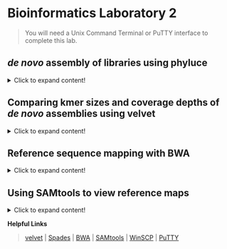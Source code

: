 # Bioinformatics Laboratory 2

>You will need a Unix Command Terminal or PuTTY interface to complete this lab.

## *de novo* assembly of libraries using phyluce

<details>
 <summary>Click to expand content!</summary>

 >There are several different ways to assemble contigs from your cleaned Illumina FASTQ data. In this module we will compare the results of two different assemblers that we will execute in [phyluce](https://phyluce.readthedocs.io/en/latest/index.html).

1. We will use the three sets of cleaned fastq.gz files from [Unit 1](https://github.com/nhm-herpetology/museum-NGS-training/tree/main/Unit_01/Bioinformatics_Lab) that were downloaded from the NCBI [SRA](https://www.ncbi.nlm.nih.gov/sra) and originally sequenced for Streicher & Wiens ([2016](https://www.sciencedirect.com/science/article/abs/pii/S1055790316300495?via%3Dihub)) using a MiSeq and paired-end 300bp kit.  
```  
Cylindrophis_ruffus_FMNH_258674-READ1.fastq.gz
Cylindrophis_ruffus_FMNH_258674-READ2.fastq.gz
Cylindrophis_ruffus_FMNH_258674-READ-singleton.fastq.gz
``` 
>These files should be inside a directory called ```Unit_1/Data/clean-fastq/Cylindrophis_ruffus_FMNH_258674/split-adapter-quality-trimmed```
 
2. Activate phyluce
 ```  
  conda activate phyluce-1.7.1
 ``` 
3. To use phyluce to assemble reads into contigs, a configuration file is needed. The configuration file looks like this:

```
[samples]
Cylindrophis_ruffus_FMNH_258674:clean-fastq/Cylindrophis_ruffus_FMNH_258674/split-adapter-quality-trimmed/
  
```
The configuration file tells phyluce where to find the files that are to be *de novo* assembled. Our example only contains one sample, but you can have configuration files with as many samples/taxa/individuals as you like.

4. To make the configuration text file let's use the command line: 
 
 ```  
  cat > assembly.conf
 ```   
 Now paste the configuration text (from Step 3) into your terminal and then press CTRL + SHIFT + D. 
 
5. We are now ready to assemble the reads into contigs using velvet: 
 ```   
phyluce_assembly_assemblo_velvet \
    --conf assembly.conf \
    --output velvet-assemblies \
    --cores 12 
 ```
 >This will place the ouput files in a new directory called velvet-assemblies. On Franklin it should take about 3 mins to run. 
 
 6. Next, let's use the same configuration file to assemble the reads into contigs using spades: 
 ```   
phyluce_assembly_assemblo_spades \
    --conf assembly.conf \
    --output spades-assemblies \
    --cores 12 
 ``` 
  >This will place the ouput files in a new directory called spades-assemblies. On Franklin this may take ~10 mins to run.  

Once both assemblies have finished our ```Data``` directory should contain the following items: 
 
```
 assembly.conf         illumiprocessor.log                   raw-fastq
clean-fastq           phyluce_assembly_assemblo_spades.log  spades-assemblies
illumiprocessor.conf  phyluce_assembly_assemblo_velvet.log  velvet-assemblies
```

7. Once completed, both ```spades-assemblies``` and ```velvet-assemblies``` should contain two directories ```contigs``` and  ```Cylindrophis_ruffus_FMNH_258674```
 
The ```contigs``` directory contains a single FASTA file which is the output of the assembly. It will contain hundreds to thousands of sequences inferred by the assembly. 

Each line of the FASTA file will look something like this: 
 
 ```
>NODE_6_length_2008_cov_11.945212
TGGAGGCATAAAAGTGGCTGGGGGAAATGCGCTTTGTGGTGGAAGTGTGGTATATAAAGG
TTTGGCACTAAAAGGGTTCATACTAAATACTGGATTAGTGCTTTTATCCAAACTATTTGA
ATTAGAAAATTCTTTCTTGATAAAAGTCAAGTTCAGTGGCTCATCTGAGGTTTCAGATGA
TGAAGAAACACTGTTGTGGTCTACGTTGACACTATTGGATTTTGTTTTGTTCTTTGTAGC
TATAATATTTTTGGGTTCCTTCATTTGTTTTGGTAAAGACAAGTCCAAAGGTTCAGCCTG
AAGCTCCTCAGAGGAGAAACTGTTTGGAGTGTAAGAACTACTATGGGAGTTTTTAGAAGA
TGTGGAAGAAAGATTTAATGGTGAAGGAGTATTGCTCCTGGAGTGGTCCAATTTCTCAGC
TGCTTTAATACTGGTAAAGTGAGTAGGTTTTGTTAGCCTGAGAGGAGTATCACAGTTAGT
AACACTATTATGAAGTTCAGCTATAGATGGTGATGTTATAGAGTCCACAGGCTTTATAGG
GGATCTGGCTGACAAAGAGTCTTTCGTGGGAGTATTGTTGGTGGCAGCCAGCACCACCTT
GGCATTGCTCCTTTCCAGGGGTGGCGACCTGGAAGTTGTGTGTTGGTAGACTTTTCGTTG
TTCGAACCATTCCTTCACAAATTCCTGAGGAAGGCCAACAGCAATGGAAATTTTCAGTAG
TTCATCAGAAGTGGGCTCCATATTCATAGCAAAATATGCTTTAAGTACAGACATATGGTC
CTTGTATGGATTGATAGGGCTAGCCATTCCTTTCTCAGAAAGTACAGATGATAGGAGGAG
AGCTTGCTTATCAAAAATCACCCCTGGTTTGCTAGGAACCATGTTTTCGTGAGGTTGGAG
GACTGCCTTGATTTCTTCATTCATCTTACAGAGGTACCGTTCATGTTGATGCAGGGGAAT
GGGTCCAGGAAAACTTTCTTTACAGAATTGGCATGAAAATGGAGTGGGTATATTATGATT
TTCTATCATTTTATCTTCAGTCACCAAATCTATTAGGGTGCGTAGTTTTTCTTTCTTAAA
GTTGTTGAGCTGCCTCCTTGAATCTGTAGTCAAGCTCTGGAGACAAGCTTTGGCTTCATT
GACTTTTTCTAAAGTGTAGTCAATAATACTTTTAGTGGCACCATTATGACTGACTACTGG
AAGACCCACAGGTGGAATACCAGGAGAAGTAATGCCTTGTTCCTCTGGCTGAGAACATGG
GTCCTTCATGTGGTAACCTTTCAGCTTGGAAATTTCTTCAGTGCCACAGTCCATTTTCTG
CCTAGAAACGGTGTTGTCTACAATCTGTAGGACTTTCTGCACTTCACTTAAATTGCTCCC
CATTGCTGGGAATCCAAGTAAAGGTGCTTCCATTCCTACCACTAAGTGCTGCATTGGACT
TTGAGTAGAAGCATGGACTCCTATTGGGCTGGTTGCACCAAGTCTACCGTTCATAAAAGG
ACTAGCACCAGTGAACCCATGGGTTGCCATCAGAACTTTATATTCATTAAAGTCTAGTGG
TTCTGTTTTGATTTTCAGTAAGCCTGACTGCTCAGACATACTAAGTGGTTTTCCATTCTC
CAGCTTGTTTCTCAATTGTGTAATGGCTGAATTAGTAGGTGAGGAAGATACAGAATTAGG
AGAAGAACCCGTCTTGATATTGTTTCTCATTCGACCATTTACAGAGATTAAACCAATACA
TTTCTTGCTGCTGATGTGTGAACTGTATGAACCAGAATGGGAAAAACGTTTCTTGCAATT
GGGACATTCATATGGTTTTTCACCTGTAACGAATTTAAAAAAAGTTAGTAAGAGGCAAAC
CTGTTCTTCAAATATGTAATTTAGCAGCTAATCACATCATGTCTACATATTCTATTTATT
TTATTGAATGATTTCCCCTTCTGCAATTGGAAACTGTCATCCAAAAATTATGCAAATAGC
AGTATGCAAGATTTGTTCCAGCTTTCAT
```
>Node number is a unique identifier for different contigs, length is the number of nucleotides in the contig, and coverage is the average per base nucleotide depth that was used to infer each contig 

The ```Cylindrophis_ruffus_FMNH_258674``` directory contains various log files from the two programs.
 
8. When executed in phyluce, spades compares three kmer values (k = 21, 33, 55) and velvet used (k = 31). If we compare some common statistics of the two assemblies we should see that the results differ. 

The data below were collected using the following phyluce script: 
``` 
for i in spades-assemblies/contigs/*.fasta;
do
    phyluce_assembly_get_fasta_lengths --input $i --csv;
done 
``` 
Spades: 

sample | contigs  | total bp | mean length | 95 CI length | min length | max length | median legnth | contigs >1kb
------------ | -------------  | ------------- | ------------- | ------------- | ------------- | ------------- | ------------- | -------------
Cylindrophis_ruffus_FMNH_258674 | 16141 | 7288211 | 451.53404373954527 | 1.308632812051666 | 56 | 5441 | 404.0 | 98

Velvet: 

sample | contigs  | total bp | mean length | 95 CI length | min length | max length | median legnth | contigs >1kb
------------ | -------------  | ------------- | ------------- | ------------- | ------------- | ------------- | ------------- | -------------
Cylindrophis_ruffus_FMNH_258674 | 49126 | 12251170 | 249.38260798762366 | 0.4714853349602348 | 100 | 1141 | 237.0 | 1

 
>These differences arise from the different kmer and coverage depth settings which we will explore more in the next module. 
 
</details>

 ## Comparing kmer sizes and coverage depths of *de novo* assemblies using velvet

<details>
 <summary>Click to expand content!</summary>
 
>As we discussed in lecture earlier today, different kmer lengths and coverge thresholds produce different assembly results. We will see examples of this by generating a handful of assemblies in [velvet](https://www.ebi.ac.uk/~zerbino/velvet/). 

1. First let's download velvet 1.2.10: 
 ```
wget https://www.ebi.ac.uk/~zerbino/velvet/velvet_1.2.10.tgz
```

2. Now let's unzip and make the software: 
``` 
tar -xvzf velvet_1.2.10.tgz
```
``` 
rm velvet_1.2.10.tgz
```
```
cd velvet_1.2.10
```
``` 
make 'MAXKMERLENGTH=127' 
``` 
>This should make two executable files ```velveth``` and ```velvetg```

3. Using the *Cylindrophis* *ruffus* sample from [Unit 1](https://github.com/nhm-herpetology/museum-NGS-training/tree/main/Unit_01/Bioinformatics_Lab), let's run velvet using the default kmer size:
```
./velveth output_directory/ 31 -fastq.gz -shortPaired Cylindrophis_ruffus_FMNH_258674-READ1.fastq.gz Cylindrophis_ruffus_FMNH_258674-READ2.fastq.gz -short Cylindrophis_ruffus_FMNH_258674-READ-singleton.fastq.gz
``` 
```
./velvetg output_directory
```  

We should see this output printed: 
 
```
Final graph has 110251 nodes and n50 of 280, max 1111, total 12242834, using 0/221695 reads
``` 
>This is similar to the results we got using velvet in phyluce
 
4. Now let's run velvet using the largest possible kmer size:
```
./velveth output_directory/ 127 -fastq.gz -short Cylindrophis_ruffus_FMNH_258674-READ1.fastq.gz Cylindrophis_ruffus_FMNH_258674-READ2.fastq.gz Cylindrophis_ruffus_FMNH_258674-READ-singleton.fastq.gz
``` 
```
./velvetg output_directory
```  
We should see this output printed: 
 
```
Final graph has 7202 nodes and n50 of 311, max 922, total 2403925, using 0/221695 reads
```  
>contigs are on average longer than k = 31, but maximum size is smaller and number of nodes is smaller 
 
5. Now let's run velvet using an intermediate kmer size (k = 80):
```
./velveth output_directory/ 80 -fastq.gz -short Cylindrophis_ruffus_FMNH_258674-READ1.fastq.gz Cylindrophis_ruffus_FMNH_258674-READ2.fastq.gz Cylindrophis_ruffus_FMNH_258674-READ-singleton.fastq.gz
``` 
```
./velvetg output_directory
```  
We should see this output printed: 
 
```
Final graph has 33085 nodes and n50 of 283, max 1575, total 8295245, using 0/221695 reads
```  
>This has the longest fragment length of the three kmer analyses... so which one is best? Well... it depends.    
 
 
5. Let's explore the impact of different levels of coverage using (k = 127). 
```
./velveth output_directory/ 127 -fastq.gz -short Cylindrophis_ruffus_FMNH_258674-READ1.fastq.gz Cylindrophis_ruffus_FMNH_258674-READ2.fastq.gz Cylindrophis_ruffus_FMNH_258674-READ-singleton.fastq.gz
``` 
```
./velvetg output_directory -cov_cutoff 10
```  
 
We should see this output printed: 
 
``` 
Final graph has 469 nodes and n50 of 438, max 5386, total 199942, using 0/221695 reads
```
>The n50 and maximum length have increased compared to the default settings, this suggests that many of the contigs in the original analysis were short, low coverage contigs that we won't be interested in. However, it does mean we now only have 469 eligible contigs for downstream analysis.  
 
6. Let's try a different coverage depth with the same kmer value: 
 
```
./velvetg output_directory -cov_cutoff 20
```   

We should see this output printed: 
 
``` 
Final graph has 36 nodes and n50 of 423, max 1148, total 15336, using 0/221695 reads
```
>Based on these examples we can see that kmer size and coverage depth are meaningful parameters that impact the composition of contigs from *de novo* assemblies.
 
</details>

## Reference sequence mapping with BWA

<details>
 <summary>Click to expand content!</summary>
 
>Mapping Illumina sequences to a reference can happen in several ways. For example, you could map the *de novo* assembled contigs we discussed earlier in this Unit to a partial genome to improve the genome sequence. Reference-based assemblies can be useful when you have low coverage data (e.g. museum specimen shotgun sequencing) and a good reference genome.  

1. Let's download [BWA](https://github.com/lh3/bwa)
```
git clone https://github.com/lh3/bwa.git
```
2. Now let's make the program:
```
cd bwa
``` 
```
make
``` 
>This should build the executable file ```bwa```
 
3. Let's download a reference sequence to use with BWA. Just like we used the SRA to download FASTQ data in [Unit 1](https://github.com/nhm-herpetology/museum-NGS-training/tree/main/Unit_01/Bioinformatics_Lab), we can use the NCBI Entrez Direct UNIX E-utilities to download FASTA files of genome sequences or barcodes for reference mapping.
```  
sh -c "$(wget -q ftp://ftp.ncbi.nlm.nih.gov/entrez/entrezdirect/install-edirect.sh -O -)"
```

4. Now navigate to the edirect directory. Once inside execute the following command: 
```
./esearch -db nucleotide -query "AB179619.1" | ./efetch -format fasta > AB179619.1.fasta
```
>This should download the *Cylindrophis* *ruffus* mitchondrial genome. The resulting FASTA file should look like this:   
 <details>
 <summary>Click to reveal FASTA sequence</summary> 
>AB179619.1 Cylindrophis ruffus mitochondrial DNA, complete genome
GTTATTGTAGCTTACAATAAAGCACAGCACTGAAAATGCCAAGACGGAGCCCTCCCAAATAACATAAAGT
CTTGGTCCTAAACCTAATATTATCTACGACCTGAATTATACATGCAAGCCTCAACATGACGGTGAATAAA
GCCCACACACCAACCGGAGCTGGTATCAGACTCAAAAAAATATCTACGACGCCAAGCAAGCCAATGCCAC
ACCCACACGGGCTCACAGCAGTAATTAACATTGGGCCATAAGTGAAAACTTGACCCAGGAAAGATCCTCA
GGGCCGGTTAATCTCGTGCCAGCGACCGCGGTTACACGATAGGCCCAAGATAATACTAAACGGCGTAAAG
CACGACTAGAAGCAGTTAAACCAATTAAGAATAAAACAAAGCCAAGCCGTAAAACGTCAAAGCCAAACTA
GACACATCTTCTTAATTCACTAACAATTTAACTCGTGAAAACCAGGGCACAAACTAGGATTAGATACCCT
ACTATGCCTGGCCATAACACAGCAACACACAACATAAGTTGCCCGCCAAATAACTACGAGTGAAAACTTA
AAACTTAAAGGACTTGACGGTACTTCACACTCAACCTAGAGGAGCCTGTCTATTAACCGATATTCCACGA
TTAACCCAACCATTTCTAGCCATCCAGCCTATATACCGCCGTCGCCAGCCTACCTTGTAAAAGAAACAAA
GTAAGCTAAACAGTATTACACTAACACGACAGGTCAAGGTGTAACTAATGAAATGGACCAAGATGGGCTA
CATTATCTAACTCAGATAACACGAATAAAGTCATGAAACTAACTCTTAAAGGCGGATTTAGCAGTAAGCC
GAGAATAGAACACTCAACTGAAACCAATGCAATGAAGTGCGTACACACCGCCCGTCATCCCTGTAAACAC
AAATACAACACTCCATAAAACTTAAAAACGCTATAAAACAGGGCAAGTCGTAACATGGTAAGCGTACTGG
AAAGTGTGCTTAGAAACAAAAAGTAGCTTACAACAAAGCATTCGACTTACACTCGAAAGACATTCAAATA
AATCTTTTTGAGCCAAACAAAAATTCAACCACCACACAAAATATACCTAACACATCAAACAAATCATTTG
ACTAAAAAAGTAGATGCGATCGAACACTAAAACAGGCACAAATCAGTACCGCAAGGGAAACAATACACTT
AAGCTAAAAACAGCAAAGATTAACTCTTGTACCTTTTGCATCATGGTTTAGCAAGAACATAAAAGATAAG
AAGAATCAAAACCTAACAAACCCGAAACCAGGTGAGCTACTTCAAAGCAGCCTTTAGGGCACATCCCCCT
CTGTAGCAAAAGAGCGGAAAGACTTAAAAGTAGAGGTGAAATGCCTACCGAACCTGGAGATAGCTGGCTA
CCCAAAAAAGAATATTAGTTCTACTTTAGACCCATAACACAACATCATAGTTCTCTAAAGACATTCAACG
GGGGTACAGCCCCATTGAAACAGGATACAACCTGGACCTGAGAGTAAAAAAACCTAAACCAAACAAGTAG
GCCTTAAAGCAGCCACCTAAAAAAATATCGTTTAAGAATTATAACAATACAAATCCCAAACCAAATCAAA
TACTCCAAGTACACTAAGGGTAAATTTATAACAATAAATAAACTTATGCTAAAACTATTAATAAGATTAA
CCTCTCTACGCACAACTATTCACTAGAAACAGAAACCCCGCTAGCAATCAACAGACCACAAAAGGAATTA
AAACTAACCCACTACACAACCTTTTAACTAACTGTAACCCCGACACAGGTGTGCCTAAAAGAAAGATAAA
ACATTACAAAAGGAACTCGGCAACCAATGACTCCAACTGTTTACCAAAAACATAACCTTTAGCAAAACCA
ATATTAAAGGCAACGCCTGCCCAGTGAAACTAATTCAACGGCCGCGGTACCCTAACCGTGCAAAGGTAGC
GTAATCATTTGTCTATTAATTGTAGACCAGTATGAAAGGCCACATGAGAGTCAGACTGTCTCTTGTAATT
ACTCAATTAAACTGATCTCCTAGTACAAAAGCCAGGATAAACATATAAGACCAGAAGACCCTGTGAAGCT
TAAACTAACCCGTTAAACCCAATAACGGCCACTTTCGGTTGGGGCGACCTTGGAACAAAACAAAACTTCC
AAACAATACTGATACCCTCACATCCAGGCCAACAAGCCACTACACCGACCCAGTCTCACTGATCGATGAA
CCAAGTTACTCCAGGGATAACAGCGCTATCTTCTTCAAGAGCCCATATCAAAAAGAAGGTTTACGACCTC
GATGTTGGATCAGGACACCCAAATGGTGCAGCCGCTATTAAAGGTTCGTTTGTTCAACGATTAACAGTCC
TACGGCGATCTGAGTTCAGACCGGGAGCAATCCAGGTCAGTTTCTATCTATAAAATGCTGTCTTTAGTAC
GAAAGGATCAAGACAACAAAGCCCATACCAAAAGCACGCTTTAACAAACAATATTAACAAACTCAATATT
TCAACACTACTAACATCAAAGCCAAAAACAGGCTAATTAAGGACTAAACCTACTAACAGGCCTATTCCCC
CCTTAATAATATCAAATATCACATCACTTATTATCAATCCTCTATTATATATCATCCCGATCCTAATCGC
AGTAGCATTTCTCACCTTACTAGAACGAAAACTTCTAGGATACATACAACTACGAAAAGGTCCAAACCTT
GTAGGTCCACAAGGACTTCTACAACCAATCGCAGACGGAATTAAACTAGTAATTAAAGAGCCAACAAAAC
CCACACTATCTTCACCAACCCTATTCATACTATCACCAATAATAGCACTCACACTAGCACTAGCAACTTG
AGCACCAATACCCATACCATTCCCACTTACAAACATAAACCTAGGTCTATTATTTATTATAGCTATATCA
GGGATATTCACCTATGCAATCCTATGAGCAGGGTGATCATCGAACTCAAAATATCCACTCATAGGCGCAA
TACGAGCCGTAGCACAAATTATCTCATACGAAGTCACACTGGGATTAATCATCATATCAATAGCTACAAT
CACAGGCGGATATTCACTACAAACATTCACAACCACTCAAGAACCATCTTGACTCCTACTACCATCATGA
CCACTGGCTATAATATGATTCACCTCAACTTTAGCAGAAACAAATCGATCACCATTTGATCTAACAGAGG
GGGAATCAGAACTAGTATCCGGCTTCAACGTGGAATTCTCAGCAGGACCATTCGCCCTACTATTCCTAGC
AGAATACACCAACATTCTAATAATAAACACACTATCAGCCATAATATTCTTTAATCCAGGAACAATAAAA
ACCCCCACACTATTTACAATTAACTTAATAACAAAAACAACCATCCTCACCATTATATTTCTCTGAATCC
GCGCATCATACCCACGATTCCGATATGACCAACTCATACACCTATTATGAAAACAATATCTACCACTCAC
CCTAGCCATATGTATACTTAACATCTCCACGACCTTTTCATTCCACGGTTCACCACCACAATGGAAGTGT
GCCCGAGACTAGGGACTACCTTGATAGAGTAGATACAGGACCTTCAACCTCACTTCCTAGAAACCGCAAC
CCATTATCACGGTGGGTTGCGGTTTCTACCCACATAAAACAAATACCCCCTTGGACCCCCCCCTACCCCC
CCCATAATATTTATACTAAATTTCACTTCACACACATAATGTAACCTTATACATTAGTCTATATTTCATT
CTATGTATAATCTTACATTAATGGTTTGCCCCATGAATATTAAACGAGAATTTCCCTTTAATTATTTTAG
TCTAGAAATGCTTCTAAACAATTTATTCAGTCACCCATACCGGTCGTTCCATGAAGCACGGAATATACCC
ATTCTTAATAACCATGACTATTCTTTCTCTAGTGGTGTCTCTTAATTTAGTCCTTCCCGTGAAACCCTCT
ATCCTTTCATACAGGCTAACCATTCGACTTCTCACGTCCATAATAATGCCAATCCTCCCTACTAGCCTTT
TCCAAGACCGCTGGTTACACTCTCAAGTTCATCTCAATGGCCCGGAACCATCCCTCCCTACTAGCTTTTT
CCAAGGCCTTTGGTCGCACCCTTTATTGTGGTTCATTAATCTCATGATCTGATCACATATGCCAGTCCAC
CTTTGGTTGGTCTTTTTTTCCTGTACCTTTCACCTGACTACCATATATGCAAAACACGTAGGTAGGTTAT
TTATCCAGGTGGAGCACCATGGTTGGTTTTACACCCTCCCTTATGGATACATTCTATTAATGTTTGATAG
ACATACTCTGCAACCCAAAAATTTTTTTTCCACCACTTAATTCAACCACACAATTTCCACCCCAAATAAA
ACAAACTAACTTTCCATAACAACCAATCTAAAAAACCATCAACTCATGCTCACCTCACTCTTTTTTTATA
TAAACTTTTACCTCAAAACTAAAATGAACGGACCTTTTATATTACCAGCCCAAATAGCAACCCCCTTCAC
ATAAATCGCTTCAAACTAAAAAGTTGACTTCACATATAACCAACCAAAAAATCAACTCATACTCACCTCA
CTCCATTTTTATACAAACTTTAACTTTAAAACTAAAATGAACTAACCTTTTATATCAATCAACCCAGAAA
GAGGAGGCCTACAATCCACGCCCTCCCATATAAACTTTAAACCAAACAATTTATATAGACCAATCAATCC
CATTAAGGTAGCAAAACCAGGCCATGCAATAGGCTTAAAACCTCAACACAGATGTTCAAATCATCTCCTT
AATACTAGAAGGCCAAGAATCGAACTTGAACTAAAAAGCCCAAAACTTTTAGTACTACCATATATACTAC
CTTCTAAACAGTAAAGTCAGCTAAACAAGCTATCGGGCCCATACCCCGAAAATGCCCCACGGCCTCTACT
AATCAACCTAACATCTTGAATCACAATCTCAACCAGCATTACACTAAGCACAATCCTAGTCGCTACATCA
ACACACTGAATCATAGCATGAACCTGCCTAGAAATCAACACTATATCCATAATCCCAATCATCTCAAAAC
CACATCACCCCCGGGCCACAGAAGCCGCAACAAAATACTTCTTAACCCAAACTATAGCCTCGATAACCAT
ACTATTTGCCACAACAATAAACGCTCTTAACACCTCAAACTGAGAAATTACACTCATAACCGATAACACA
ATAATCGCCCTAATAACACTAGCCCTTATAATAAAAACTGCAGCAGCTCCATTCCACTTCTGACTACCAG
AAGTATCACAAGGAGCATCAACCTTAACAAGCCTAACAATCCTAACATGACAAAAACTAGCACCATTATC
CATCCTACTAACACTCTCTAACAAAATTAACCAAACCATTCTCCTATCCATAGCAATCCTATCAATTATA
ATCGGTGGCCTAGGAGGCCTAAACCAAACACAACTACGAAAAATCATAGCTTTCTCATCAATCGCCCACA
CAGGGTGAATCCTATCAACAATAGCAATCGCACCAAACATCTCAACACTGACCCTAACAGTGTACATTAT
AACAACTACCCCCATCTTCATCCTACTAAACTCAACTTCAACCACAACAATCAAAGACATAGGAACAATA
TGAACAATGTCCCCACAACTAGCATCAGCCATCACACTAACAATCTTATCACTAAGCGGCCTACCTCCAC
TAACAGGATTCATACCACAATGACTTATCCTAAACAAAATAGTCATATTCAACATGACTACTGAAGCCGC
CATTATAGCCATAATATCCCTACTAAGCCTATATATATACCTACGACTTACATACATCTTTTTAATAACC
CTTTCACCCCACACCAACATTATGACAATAAAATGACGAACAAATCACAAAACACTGACTCCGATCACAT
CAACACTAATAATCCTATCCACCATAATACTACCAATAACACCCATACTTAGAGAAACTTAAGTTATACA
AACTAGAGACCTTCAAAGTCCCCAAAAAAGACATACTTTAGTTTCTGAGAGCTTGCGGCTACCCACATCT
TCTGCTTGCAGAACAGACATTTTAATTAAACTAAAACTCTCCTAGACTAGTGGGCCTCGATCCCACAAAA
AACTAGTTAACAGCTAACCGTCCAAACCAGCGGACTTTAGTCTACTTCTCCGTTTTACGGGAAAAAACGG
AGAAGCCCCGGGCAGAACGCCTTCTTCAGATTTGCAGTCTGACATGTAACACCTCGGGACCTGGCAGCAA
AGGTTTAATCCTTATAAGTAAATTTACAGTTTACCGCTATATCAGCCATACTACCTGTGTTCATCACCCG
TTGACTATTCTCAACAAACCACAAAGACATCGGCACCCTATACCTCCTATTCGGAGCATGGTCTGGTCTA
ATCGGAGCCAGTTTAAGCATTCTAATACGAATAGAGCTCACGCAGCCCGGATCACTATTCGGCAGCGACC
AAATCTTTAACGTACTAGTCACAGCTCACGCATTCGTAATAATCTTTTTCATAGTAATACCAATTATAAT
TGGAGGGTTCGGAAACTGATTGATTCCTCTAATAATTGGGGCCCCAGATATAGCTTTTCCACGGATAAAT
AACATAAGCTTCTGACTTCTGCCGCCAGCACTTCTATTACTTTTATCCTCTTCATATATTGAAGCCGGTG
CCGGCACCGGCTGAACTGTTTACCCACCCCTCTCAGGAAACATAGTACATTCTGGCCCCTCAGTAGACTT
AGTAATTTTTTCCCTTCATCTAGCAGGAGCATCATCCATTCTCGGAGCCATCAACTTTATTACCACATGC
ATTAACATAAAACCAGCATCTATACCAATATTTAACATCCCCCTATTCGTATGATCTGTTATAATCACCG
CAATTATACTCCTACTCGCCCTACCAGTTCTAGCGGCAGCAATCACAATACTACTAACAGATCGAAACCT
CAATACATCCTTTTTCGACCCTTGCGGAGGAGGCGATCCAGTCCTATTCCAACACCTATTCTGATTTTTT
GGACATCCGGAAGTCTATATTCTAATTCTACCCGGCTTCGGCATCGTATCAAGCATTATCACATACTACA
CTGGAAAAAAGAACACCTTTGGATATACAAGCATAATCTGAGCAATAATATCAATCGCCATCTTAGGATT
CGTAGTATGAGCACATCATATATTTACAGTTGGACTAGATATCGATAGTCGAGCCTATTTTACAGCAGCT
ACTATAATCATCGCAGTACCAACTGGAATCAAAGTGTTCGGCTGACTAGCCACACTAACTGGCGGACAGA
TCAAATGACAAACCCCAATCTATTGAGCTCTTGGATTTATCTTCCTATTCACCGTCGGGGGGATAACAGG
AATCATTCTAGCAAACTCATCACTAGATATCGTACTACACGATACATACTACGTAGTAGCACACTTCCAC
TACGTGTTGTCAATAGGAGCAGTATTCGCTATTATGGGTGGACTAACTCACTGATTTCCATTATTCACAG
GTTATTCACTGAATCAGACCTTAACAAAAACTCAATTTTGAGTAATATTCGTAGGGGTTAATATAACATT
CTTCCCACAACATTTCCTAGGACTTTCCGGAATACCACGACGATACTCAGACTTCCCAGATGCCTTCACC
CTATGAAACACAGTATCATCAATCGGATCCACTATTTCACTAATCGCAGTATTTATATCTCTATACATTG
TATGAGAAGCTATAACATGCAAACGAAACCAGCTTATCCCACTAGGGAAAAAAACCCATGTAGAGTGATT
CTACGGCACCCCGCCCCCATATCACACTCACACAGAACCAACCTTTATACTAAATAACACAGCCCACCAC
CAACACTAATAAACACACAGAAGAGGCAGATTTAAACCACCATCCGCTGATTTCAAGTCAACTGCATCTA
TTAATGCTTTCTCCTCGAGAACCTAGTAAATATATTACATGGCTTTGTCATAGCCAAATAACAGCACCCT
GTGGTTCTCAGTGCCATATGCAACCCAACTCTCACTACAAGAGGCCACAGGACCAACAATAGAAGAAGTT
GTATTTCTACACGACCACGTACTAATACTTACTTGTCTAATAACTCTAGTCATTCTCCTATTCGCTATAA
CAGCCACAATAGCTACCGTAACTCACAACGACCCAACAGAAGAAGTAGAACAGCTGGAAGCAGCCTGAAC
GGCTGCTCCCATTATAATTCTCATTCTAACAGCCCTCCCATCAGTTCGATCATTATACCTTATAGAAGAA
GTATTTGATCCATACGTAACTATTAAAGCAACTGGCCATCAATGATACTGAAACTACGAGTATACAGACG
GAGTCAACATTTCATTCGACTCTTATATAATCCAAACCGAAGATCTACCAAACGGCTCACCCCGATTATT
AGAAGTAGACCACCGTATAATCATACCAGCCAACCTTCAGACCCGAATTGTAGTGACTGCAGAAGATGTT
CTACACTCGTGAGCAGTCCCCTCATTAGGAGTAAAAATCGACGCAGTACCAGGACGACTAAATCAACTCC
CACTTTCCACTTCACGAACAGGTGTATTCTACGGCCAATGTTCAGAAATCTGCGGGGCAAATCATAGTTT
CATACCAATCGTAGCAGAAGCGGTTCCACTAAAATATTTCGAACATTGACTTTCTTCAGAAAATTCATCA
AGAAGCTTTTACAGCATTAACCTTTTAAGTTAAAGATAGAGATTGACCTCCTTGGTGACATGCCCCAACT
AGATGTCGTATACGCCCTTCTAACCTTTATCTGGGCCTGGTCCACTCTTGTCGTTATAATAATTAAGATC
CGAACTATCATACTAAATAAAGAATTAGAAAAAAAACCAATAACAAATGATCAACCAGGACTTATCTGAA
ACCTACCATGAACCTAAATATATTTGAACAATTTGCAAGCCCAGAAATCCTACTACTCCCCACCAACATC
ATATCAATACTAATCCCGATTCTTCTAATCTATACTAAGCCAACCCTACTAGGAAATCGAATCTCAACAA
TCCTAAACTGATTCCTAAAAACAGCCCTATCAAACATAATCAACCAGCTTTCTTTAGCTGGCCAAAAATG
ATCACGATTTTTAATAAGCCTCCTACTACTTATTCTATTATCTAACCTACTAGGATTATTACCCTATACC
TTTACCACCACCTCGCAACTATCAATAAATATAGCATTCGCTATTCCAATATGACTGGGAACAGTAATCA
CAGGTTTAACAATAAAAACATCATCCTCCCTAGCACACATACTACCAGAAGGGTCACCAACCCCACTCAT
TCCATTCATAATCCTAATTGAAACTATTAGTCTACTTATACGCCCAATCGCACTAGGAGTGCGACTGACA
CCCAATATCACAGCAGGCCACCTTCTCATAACTATAATCAGCTCTGCTGCCCTAAGCTTCATTAACATAT
ACAACACCCTATCTATTATAACAATAATATTATTAATACTACTCACCTTACTAGAAATGGCCGTAGCTTG
CATCCAGGCCTACGTCTTTATCCTCCTAATCACCCTTTACCTTCAAGAAAACACATAATGACCCACCAAC
AGCTTCACCAATACCATATAGTCGATCCAAGCCCATGGCCCCTAACAGGGGCCATGGGCTCGTTGCTACT
AGCTTCAGGACTAGCCCTATGATTTCACACCAACACCACAACAGTACTAAAACTTGGCATACTAACTATA
ATTCTAACCACCATCCAATGATGACGAGATGTTATCCGGGAGGGAACCTATCAAGGACATCACACAAAAG
GTGTCCAAAAAAATCTACGATACGGAATAATACTATTCATTGTATCAGAAGTACTATTTTTCCTAGGGTT
CTTCTGAACCCTATACCACGTCAGCCTATTCCCAACTCCGGAACTGGGCGCAGAATGACCTCCAACAGGC
ATCACCCCACTAAACCCTCTCGAAGTACCTCTACTTAACACTGCCGTACTTCTTTCATCCGGAGCAACCA
TCACATGATCGCATCATACAATAATAAAAGGAAATAAAACAGAATCAACATACGCCCTAATAATCACTAT
CGCACTGGGAATTTATTTTACAGCTCTACAACTATCAGAATATATAGAAACCCCATTCACAATTTCAGAT
AGTGTTTATGGTTCAATCTTCTTTGTGGCAACAGGATTCCACGGCCTACACGTCATAATCGGAACAACAT
TCCTAATTGTTTGTTTGACCCGCCTTATCCAATACCACTTTACAACAACACACCATTTTGGATACGAGGC
AGCTATCTGATACTGACACTTCGTTGACGTAGTGTGACTATTCCTATTCGTCTCAGTTTATTGATGAGGC
TCATATTTCTTTAGTATAGTAGTACAAATGCCTTCCAAGCATTTCGCCCCGCCAGGGAAGAAATAATAAA
CCTGATCGCCCTACTAATAATTTCACTATCCGTAGCAACACTCTTATATATAATTAACACCTACATAGTC
ACCAAACCAGACATCAACAAACTATCACCATACGAATGCGGATTCGATCCACTAGGAGACGCACGATCAC
CAATCTCAATCCAATTCTTCCTAGTAGCCATTCTATTTATCCTATTTGACCTAGAAATTATCCTACTACT
CCCCATCCCATGGAGTATAAATACTAACCCCCCAACTACCACAATCACCTTGACAATAATACTACTTATC
TTACTAACACTAGGGTTAGCATACGAATGATATCAAGGCGGACTAGAATGAGCTGACTCCGGAAGTAGTC
TACACCAGATATCTGATTTCGACCCAGAAGACCTTAATAATTAAGCTTCCGTAATGGAACTCACTAAGAT
CACATTATCAATAATTTTCCTTATAGTCATACTAGGACTATCCACACAACACAAACACCTCATACTAGCC
CTAATGTGTATCGAAGCAATAATACTAACCTTATTTATAATACTAGTACTATATACTACAACCTCACTAA
CCATATCCCAAACCCCCATACCAATAATCCTTTTAACTATCTCCGTATGCGGAGCCTCTGTAGGACTTAG
CCTAGTCGTAGCAACCACACGAACTCACGGTAACGATTTCCTAAAAAACCTAAACCTCCTATAATGCTAA
AAATTATTATCATAACAACAATAATAATTCCAACAACCCTACTACTAAAACCAAAGATTCTTTACCAAAC
GACTATCTCATACTCATTCATTCTAACCCTTATAAGCCTGATACTCCTAAAACAAAACACGCACTTAAAA
CCCCTATCAAACTTATACCTAAGTCTAGACTCAGTTTCAGCCCCACTACTATCACTCTCATATTGACTTC
TACCCCTAATAGTTATTGCAAGCCAACATATAATAAACTCAGAACCAATACAACGCCAACGAACATTCCT
AATAACTATTATACTCTTACAAACCCTAATTTCACTAACATTCACAGCATCTAATTTAACGTTAATATAT
ATTATATTTGAAGCCACCCTAATTCCAACACTAATTATCATCACACGATGAGGCCAACAATCCGAACGAT
TAACAGCAGGAACCTACTTCATTATATACACCCTAACAACATCAATACCCCTACTAATAGCAATCTTATT
CCTAAATAACATATCAAATACCCCAACCCCATTTTTCATAACAACCGAAACAACAAACACATGAACCAAC
CTTATCCTATGATTAGCATGCCTAACTGCCTTCCTAGCAAAAATACCCATATACGGGCTACACTTATGAC
TACCAAAAGCCCATGTAGAAGCGCCCATCGCAGGCTCCATAGTCCTAGCAGCCATTCTACTAAAATTGGG
CGGATACGGCATAATCCGAATAATACAGATCCTCCCGGTCATAAAAACAGACGCATTTATACCATTCATT
ATCCTCTCACTATGAGGAGCAATCCTGGCCAACCTAACCTGTCTACAACAAACAGACCTAAAATCCCTAA
TCGCATACTCATCTATCAGCCACATAGGCCTAGTAATCGCGGCTATCATAATCCAAACCCCATGAAGTCT
AGCAGGGGCAATAGCACTAATAATCGCCCACGGATTCACCTCATCAATACTATTCTGTCTAGCCAACATC
ACCTATGAACGTACACATACACGAATTATAATACTAACTCGAGGTTTTCACAATATTCTGCCCATGATGA
CAATCTGATGACTTTCCGCTAACCTAATAAACATTGCCATCCCACCAAGCCTGAACTTTACTGGAGAACT
TCTAATCTTATCATCCCTATTTAATTGATGCCCAACAACCATCATCATCCTGGGCCTATCCATACTAATT
ACTGCAACATACTCCCTACACATATTCCTAACTACACAAACAAGCAAATCTTCACTAAATCTACCAACTC
AACCAACCCACACTCGAGAACATCTCCTCCTATTCCTTCACATCACCCCGCTCATATTAGTATCAATTAA
ACCAGAACTTATCCTAAGGGTGTCTGTAATTTAAAAAAAATATCAAGCTGTGACCTTGAATATAGAGACC
TGCTCTCATACACCGAGAATGTTATAAGACCTGCTAACTCTTCTATCTGGACCTAAACGGCCTGCCTTCT
CTTCTATTAAAGGATAATAGCCTTCCATTGGTCTTAGGCACCAAAACTCTTGGTGCAAATCCAAGTAGTA
GAATATGAACACCATCACTCCCACACTAACAGTAACCATTTTTATATCTCTAACGCTCCTAATCATAAAA
CTACTCATTAAAAAAACTCAAAACTTAACCCATACAAAACACATTATAATACTTATATTCATCATTAGTC
TAATTCCACTTAGCCTCCTACTGAATAACGAAAACGAAACCATACTATCATCCCCCCCAATTATTTATAT
AACAACAACAAACATCAGCATCAGCCTCATCTTAGATACTTTCTCATTAACCTTTATCCCAGTCTCTCTA
TTTATTACATGATCTATCGTAGAGTTTTCAATCTGATATATGTCAACCGACCCATACATTAATAAATTTA
TCAAACATCTACTCACCTTCCTAATCGCTATACTCATTATTATCACAGCGAACAACATAATCCAGCTCTT
CGTGGGGTGAGAAGGTGTAGGAATCATGTCCTTTCTACTAATCGGATGATGATACGCCCGATCAGACGCC
AACAGCGCAGCCCTACAAGCCATTATCTACAATCGAATTGGAGACATCGGCCTCATCATAACCACTGCAT
GACTAATATCATCCTCATCAATAAACATACAAGAACTATTCACACAACACGAAACAATAAGCATTATCCC
ATTAATAGGCTTAGTAGGCGCAGCCGCAGGAAAATCAGCCCAATTCGGTCTTCACCCATGACTACCTGCA
GCCATAGAAGGCCCTACACCAGTATCAGCCCTACTCCACTCAAGCACAATAGTTGTAGCAGGCGTATTTC
TACTAATTCGCCTACATCCAATCATACAAAACAATATCACATCAACAACCTGCCTAATCCTGGGGGCCAC
AACAACTCTATTTGCAGCCGCCTCAGCAATTACCCAACACGATATTAAGAAAATCATCGCATTATCAACA
ACAAGTCAACTAGGACTAATAATAACAATAATCGGACTAAACCAACCAAAACTAGCCTTTCTTCATATAG
CTATACACTCCTTCTTCAAAGCACTATTATTCCTATGCTCAGGATCATTCATCCACAACCTTGGTGGAGA
ACAAGACATCCGAAAAATAGGAAACCTAAACAAAAACCTACCCATAACATCATCAATAATCACAATCGCC
AGCCTATCACTCATAGGCATACCATTCTTATCCGGATTCTACTCTAAAGATACGATCATCGAAACAATAA
CTATCTCCCACATCAACTCATGAGCTCTTATACTTACACTGGTCGCAACAATACTATCTGCAATATATAG
CATACGAATCATTAACTTTACATTAACCAACTTCCCACGCACCAAACAGAAAATTCACCAAGAAAATAAA
ACACTAGCCAAACCAACCCTACGTTTAACCCTGGGCTCAATCTTAGCAGGTACAATAACAAAACTATCAA
CCTTACAAACAACATCAACTATAACTATACCAACAACAATTAAACTAAGCGCACTAACAATCACCATCGC
AGGCATTCTACTTTCAACAGACCTAATATTTCTATCACCCCACCAACCCCCTAAAAAACCAAAAACGCTA
ACCCTGTTTTTCAACCAACTGGCCTTCTTCAACATAATCCATCGAGCAGCACCAATAAAAACATTAAAAT
TCGGACAACAAATCTCAACAGAACTAGTAGACCTATGAGCCCTAGAAAACTACGGACCAAAAGGCCTATC
CAACTCAACTATTAAAATAATCCACACAACCACACAACAAAAAAATTTAATCAAAAACTACCTAACCACG
TTCACACTTACTATTATCCTCACATTAGTCCTTATAATATCTAAAAGACCGCAACCCCCCCAAACGATGT
CAACTTAAAATTACTAAAATAGAAAATAACGTCACAAGCAAACCCCACACACAAACCATCAACCCAGCCC
CGCCACTAAAATAAAGAACTCCAAAACCATTAACCTCAACACAAGCAAAACTATCCTGATCCATCACAAC
TAATCACCCATCTAACCCAAAAACCACCGCAATCCATAAATAAAAAAAGGCTGCAACAAATACAGACACA
CATACAAATATCTTAGAAACAAACAACTTAAAAACATTATCTACACCCTTCTCAACACTAATACAGTAAC
TAAATACAACTACCAAACCCCCCAAATACACAATATAAGTCACTAGCGCAACAAAAGTACGACTAATAAA
ACACATAAAAACACAACACAAAAACGCAAACCCCATTAAAGCAATAACCCCATAATAAGACACCGGCGTC
GTCCCCAATACTACCGCTACCACAACCATCAATATTATAATCAAACAAAAAACATAATCTATAATAAACA
TAATTTCTGCTCAACTTCTCGAGTCCTGCGGTCTGAAAAACCACCGTTGTATATCAACTACAAAAACATG
CCCCACCACTATATCCTAACATTATTTGGCTTACTCCCAGTAGCAACAAACATTTCAACATGATGAAACT
TCGGCTCAATACTACTATCATGTCTCGCTATTCAAATTATAACTGGGTTCTTCCTAGCCGTCCACTACAC
AGCAAACATTAACTTAGCATTTTCATCAATCATCCACATCTCCCGAGATGTCCCACATGGCTGAATAATA
CAAAACCTTCACGCCATCGGGGCCTCCATATTCTTCATCTGCATCTACATCCACATCGCACGAGGCCTAT
ACTACGGCTCCTACCTTAACAAAGAGACCTGAATATCAGGCATCACCCTACTTATTACATTAATAGCTAC
AGCCTTCTTCGGATATGTACTCCCGTGAGGACAAATATCATTCTGAGCTGCAACTGTTATCACAAACCTA
CTCACCGCCATCCCATACCTAGGAACATCCTTAACAACCTGATTATGAGGCGGATTCGCAATCAATGACC
CAACCCTAACCCGATTCTTCGCACTCCATTTTATTCTACCATTTATCATTTTAGCCCTATCCCTAATCCA
TGTAATCCTCCTACACGAAGAAGGCTCAAGCAACCCCCTGGGCACCAACCCAGACATCGACAAAATCCCA
TTCCATCCTTATCACTCCTACAAAGATTTTCTCCTACTAACAATAATAATCATTATTCTCCTTATTACAA
CTTCATTCCTACCAGATATTTTTAACGACCCAGACAACTTCTCAAAAGCCAATCCCCTAGTAACCCCACA
ACACATTAAACCAGAATGATACTTCCTATTTGCCTATGGCATCCTTCGATCAATCCCAAACAAACTTGGG
GGGGCCCTAGCCCTAATCATATCAATCATAATTCTATTTACCCTACCATTTACTCACACAGCCCGTCTAC
GACCAATAACATTTCGGCCTATAACACAAGTAATATTCTGAACACTAGTATCCACATTTACTGTAATCAC
ATGAGCAGCCACAAAACCTGTAGAACCACCATTCACAATAATCAGTCAAATAACCTCAACAGCTTACTTT
ACATTCTTCATTATAAACCCATTAATAGGCTGAACAGAAAACAAAATAACAAAAACTATCGAATGCTCTA
ATAGCTTAAAACCATAAAGCATTGTTTTTGTAAACCAAAGCTGGGTAACCCCCTTAGAGCATCAAAGAGA
AAATACTTCATCCCTGGTCCCCAAAACCAGAATTTTTAACTTAAACTACTCTTTGGAAACCGCAACCCAT
TATCACGGTGGGTTGCGGTTTCTACCCACATAAAACAAATACCCCCTTGGACCCCCCCCTACCCCCCCCA
TAATATTTATACTAAATTTCACTTCACACACATAATGTAACCTTATACATTAGTCTATATTTCATTCTAT
GTATAATCTTACATTAATGGTTTGCCCCATGAATATTAAACGAGAATTTCCCTTTAATTATTTTAGTCTA
GAAATGCTTCTAAACAATTTATTCAGTCACCCATACCGGTCGTTCCATGAAGCACGGAATATACCCATTC
TTAATAACCATGACTATTCTTTCTCTAGTGGTGTCTCTTAATTTAGTCCTTCCCGTGAAACCCTCTATCC
TTTCATACAGGCTAACCATTCGACTTCTCACGTCCATAATAATGCCAATCCTCCCTACTAGCCTTTTCCA
AGACCGCTGGTTACACTCTCAAGTTCATCTCAATGGCCCGGAACCATCCCTCCCTACTAGCTTTTTCCAA
GGCCTTTGGTCGCACCCTTTATTGTGGTTCATTAATCTCATGATCTGATCACATATGCCAGTCCACCTTT
GGTTGGTCTTTTTTTCCTGTACCTTTCACCTGACTACCATATATGCAAAACACGTAGGTAGGTTATTTAT
CCAGGTGGAGCACCATGGTTGGTTTTACACCCTCCCTTATGGATACATTCTATTAATGTTTGATAGACAT
ACTCTGCAACCCAAAAATTTTTTTTTCCACCACTTAATTCAACCACACAATTTCCACCCCAAATAAAACA
AACTAACTTTCCATAACAACCAATCTAAAAAACCATCAACTCATGCTCACCTCACTCTTTTTTTATATAA
ACTTTTACCTCAAAACTAAAATGAACGGACCTTTTATATTACCAGCCCAAATAGCAACCCCCTTCACATA
AATCGCTTCAAACTAAAAAGTTGACTTCACATATAACCAACCAAAAAATCAACTCATACTCACCTCACTC
CATTTTTATACAAACTTTAACTTTAAAACTAAAATGAACTAACCTTTTATATCAATCAACCCAGAAAGAG
GAGGCCTACAATCCACGCCCTCCCATATAAACTTTAAACCAAACAATTTATATAGACCAATCAATCCCT 
 </details>
 
5. Now let's copy this to the ```bwa``` folder along with the cleaned fastq reads from *Cylindrophis* *ruffus* from [Unit 1](https://github.com/nhm-herpetology/museum-NGS-training/tree/main/Unit_01/Bioinformatics_Lab):
 
``` 
cp AB179619.1.fasta /home/jefs/NGS_course/Unit_2/bwa
```
>Now naviagate to the phyluce directories from Unit_1
```  
cp Cylindrophis_ruffus_FMNH_258674.contigs.fasta /home/jefs/NGS_course/Unit_2/bwa
cp Cylindrophis_ruffus_FMNH_258674-READ1.fastq.gz /home/jefs/NGS_course/Unit_2/bwa
cp Cylindrophis_ruffus_FMNH_258674-READ2.fastq.gz /home/jefs/NGS_course/Unit_2/bwa
```

6.Now let's run BWA using the mtDNA genome of *C. ruffus* as the reference sequence. First, we need to index the reference sequence. 
``` 
./bwa index AB179619.1.fasta
```
 
7. Next, we will map the contigs from spades to the reference sequence: 
``` 
./bwa mem AB179619.1.fasta Cylindrophis_ruffus_FMNH_258674.contigs.fasta -t 4 > bwa_mem_alignments1.sam
```
 
8. Let's also align the cleaned reads to the mitochondrial genome: 
``` 
./bwa mem AB179619.1.fasta Cylindrophis_ruffus_FMNH_258674-READ1.fastq.gz Cylindrophis_ruffus_FMNH_258674-READ2.fastq.gz -t 4 > bwa_mem_alignments2.sam
``` 
>At this point we now have reference mapped the contigs from the spade assembly and the cleaned, raw reads to the mtDNA of *Cylindrophis* *ruffus*. Remeber these sequences are from a targeted sequence capture (TSC) experiment for ultraconserved elements used in Streicher & Wiens (2016), so we don't expect them to have very many mtDNA reads (as these will have mostly been washed away). Nonetheless, we will see in the next module that there is evidence of mtDNA 'bycatch' in this TSC sequencing library.
 
</details>

## Using SAMtools to view reference maps

<details>
 <summary>Click to expand content!</summary>

>Now we will use [SAMtools](https://github.com/samtools/) to view the mapped sequences. 
 
1. Let's start by downloading and making the program: 

``` 
wget https://github.com/samtools/samtools/releases/download/1.3.1/samtools-1.3.1.tar.bz2 -O samtools.tar.bz2
``` 
``` 
tar -xjvf samtools.tar.bz2
``` 
``` 
rm samtools.tar.bz2
``` 
``` 
cd samtools-1.3.1
``` 
``` 
make
```
>This should give you an executable ```samtools``` file
 
2. Next, let's copy over the reference FASTA and SAM files from the last module:
 ```
 cp AB179619.1.fasta /home/jefs/NGS_course/Unit_2/samtools-1.3.1
 cp bwa_mem_alignments1.sam /home/jefs/NGS_course/Unit_2/samtools-1.3.1
 cp bwa_mem_alignments2.sam /home/jefs/NGS_course/Unit_2/samtools-1.3.1
```
3. Now let's convert the .sam files to .bam files 
``` 
./samtools view -S -b bwa_mem_alignments1.sam > UCEs1.bam
./samtools view -S -b bwa_mem_alignments2.sam > UCEs2.bam
```
4. Now we need to sort the bam files.  
```
./samtools sort UCEs1.bam -o UCEs1.sorted.bam
./samtools sort UCEs2.bam -o UCEs2.sorted.bam
``` 
5. Then index them
``` 
./samtools index UCEs1.sorted.bam
./samtools index UCEs2.sorted.bam
``` 
6. Now the files are in a format that our human eyes can interpret...  
```  
./samtools tview UCEs1.sorted.bam AB179619.1.fasta
./samtools tview UCEs2.sorted.bam AB179619.1.fasta
``` 
 >Press ESC to exit the tview screen.
 
 7. We can also use these BAM files to view our reference alignments in a variety of GUI environments like [Geneious Prime](https://www.geneious.com/prime/)
 
 </details>
 
**Helpful Links** 
> [velvet](https://www.ebi.ac.uk/~zerbino/velvet/) | [Spades](https://cab.spbu.ru/software/spades/) | [BWA](https://github.com/lh3/bwa) | [SAMtools](https://github.com/samtools/) | [WinSCP](https://winscp.net/eng/download.php) | [PuTTY](https://www.chiark.greenend.org.uk/~sgtatham/putty/latest.html) 

